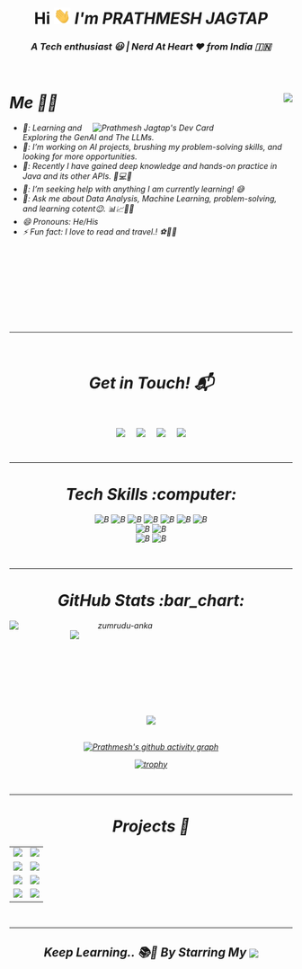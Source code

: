<h1 align="center"> Hi <img src="https://raw.githubusercontent.com/ABSphreak/ABSphreak/master/gifs/Hi.gif" width="30px"><i> I'm PRATHMESH JAGTAP <i></h1>
<h3 align="center">A Tech enthusiast 😃 | Nerd At Heart ❤️ from India 🇮🇳</h3>

<br>
  
# Me 👨‍💻 <img src="https://komarev.com/ghpvc/?username=jagtaprathmesh19&color=brightgreen&label=visitors&style=for-the-badge" align="right" />
[<a href="https://app.daily.dev/prathmesh_jagtap"><img src="https://api.daily.dev/devcards/v2/RViwtyL3CurfDD86ZO2Ol.png?type=default&r=q83" width="356" alt="Prathmesh Jagtap's Dev Card" align="right"/></a>](https://app.daily.dev/jagtaprathmesh19)
- 🏫: Learning and Exploring the GenAI and The LLMs.
- 🔭: I’m working on AI  projects, brushing my problem-solving skills, and looking for more opportunities.
- 🌱: Recently I have gained deep knowledge and hands-on practice in Java and its other APIs. 🧠💻🤖
- 🤔: I’m seeking help with anything I am currently learning! 😅
- 💬: Ask me about Data Analysis, Machine Learning, problem-solving, and learning cotent😉. 📊📈🤖🧠
- 😄  Pronouns: He/His
- ⚡  Fun fact: I love to read and travel.! ⚽🎾🎹

<br><br><br><br><br><br><br><br>
<hr>
<Br>
<h1 align="center">Get in Touch! 📬</h1>
<Br>
<p align="center">
<a href="https://www.linkedin.com/in/jagtaprathmesh19/" target="blank"><img align="center" src="https://img.shields.io/badge/Prathmesh Jagtap-3a05b7194?style=for-the-badge&logo=linkedin&logoColor=white" /></a> &nbsp;&nbsp;&nbsp;  
  <a href="mailto:jagtaprathmesh19@gmail.com" target="blank"><img align="center" src="https://img.shields.io/badge/jagtaprathmesh19@gmail.com-D14836?style=for-the-badge&logo=gmail&logoColor=white" /></a>    &nbsp;&nbsp;&nbsp;       
  <a href="https://www.github.com/jagtaprathmesh19" target="blank"><img align="center" src="https://img.shields.io/badge/-Prathmesh Jagtap-100000?style=for-the-badge&logo=github&logoColor=white" /></a>  &nbsp;&nbsp;&nbsp;   
  <a href="https://drive.google.com/file/d/1s2-lqhAWDAabjGtC8nEj39Cg9sMwL8Ev/view?usp=sharing" target="blank"><img align="center" src="https://img.shields.io/badge/-Resume-100000?style=for-the-badge&color=blue" /></a>
</p>

<Br>
<hr>
<div align="center">
  <h1>Tech Skills :computer: </h1>

![B](https://icongr.am/devicon/python-original.svg?size=55&color=563d7c) ![B](https://icongr.am/devicon/mysql-original-wordmark.svg?size=70&color=currentColor)
![B](https://icongr.am/devicon/django-original.svg?size=55&color=currentColor)
![B](https://icongr.am/devicon/docker-original.svg?size=70&color=currentColor) ![B](https://icongr.am/devicon/c-original.svg?size=55&color=563d7c) 
![B](https://icongr.am/devicon/html5-original.svg?size=55&color=563d7c) ![B](https://icongr.am/devicon/css3-original.svg?size=55&color=563d7c)  
![B](https://icongr.am/devicon/git-original.svg?size=55&color=563d7c)  ![B](https://icongr.am/octicons/mark-github.svg?size=55&color=949494)  
![B](https://icongr.am/devicon/mongodb-original.svg?size=55&color=563d7c)
![B](https://icongr.am/devicon/java-original.svg?size=55&color=563d7c)

</div>

<Br>
<hr>
<div align="center">
  <h1>GitHub Stats :bar_chart: </h1>

<div align="center">
  <div align="center">
    <a href="https://github.com/denvercoder1/github-readme-streak-stats" title="Go to Source">
      <img
        align="left"
        width="396"
        src="https://github-readme-streak-stats.herokuapp.com/?user=jagtaprathmesh19&theme=dark&count_private=true&border=61dafb&hide_border=true"
        alt="zumrudu-anka"
      />
    </a>
    <a href="https://github.com/anuraghazra/github-readme-stats" title="Go to Source">
      <img
        align="right"
        width="396"
        src="https://github-readme-stats.vercel.app/api?username=jagtaprathmesh19&show_icons=true&theme=dark&count_private=true&border_color=61dafb&hide_border=true"
      />
    </a>
  </div>
  
  <br /><br /><br /><br /><br /><br /><br /><br /><br />
  <div align="center" title="Go to Source">
    <a href="https://github.com/anuraghazra/github-readme-stats">
      <img
        width="325"
        align="center"
        src="https://github-readme-stats.vercel.app/api/top-langs/?username=jagtaprathmesh19&theme=dark&count_private=true&border_color=61dafb&hide_border=true"
      />
    </a>
  </div>
  <br />
  
  [![Prathmesh's github activity graph](https://github-readme-activity-graph.vercel.app/graph?username=jagtaprathmesh19&theme=github)](https://github.com/ashutosh00710/github-readme-activity-graph)

  [![trophy](https://github-profile-trophy.vercel.app/?username=jagtaprathmesh19&theme=onedark)](https://github.com/ryo-ma/github-profile-trophy)

<Br>
<hr>
  <div align="center">
   <h1>Projects 🚀</h1>
   <table>
      <tr>
         <td>
            <a href="https://github.com/jagtaprathmesh19/Credit-Card-Default-Prediction-ML-Project">
               <img src="https://github-readme-stats.vercel.app/api/pin/?username=jagtaprathmesh19&repo=Credit-Card-Default-Prediction-ML-Project&theme=dark" width="100%" />
            </a>
         </td>
         <td>
            <a href="https://github.com/jagtaprathmesh19/Housing-Price-Prediction-ML-Project">
               <img src="https://github-readme-stats.vercel.app/api/pin/?username=jagtaprathmesh19&repo=Housing-Price-Prediction-ML-Project&theme=dark" width="100%" />
            </a>
         </td>
      </tr>
      <tr>
         <td>
            <a href="https://github.com/jagtaprathmesh19/Customer-Churn-Prediction">
               <img src="https://github-readme-stats.vercel.app/api/pin/?username=jagtaprathmesh19&repo=Customer-Churn-Prediction&theme=dark" width="100%" />
            </a>
         </td>
         <td>
            <a href="https://github.com/jagtaprathmesh19/Location-FInder">
               <img src="https://github-readme-stats.vercel.app/api/pin/?username=jagtaprathmesh19&repo=Location-FInder&theme=dark" width="100%" />
            </a>
         </td>
      </tr>
      <tr>
         <td>
            <a href="https://github.com/jagtaprathmesh19/Flask-Playlister-App">
               <img src="https://github-readme-stats.vercel.app/api/pin/?username=jagtaprathmesh19&repo=Flask-Playlister-App&theme=dark" width="100%" />
            </a>
         </td>
         <td>
            <a href="https://github.com/jagtaprathmesh19/Amazon-Data-Scraper-Project">
               <img src="https://github-readme-stats.vercel.app/api/pin/?username=jagtaprathmesh19&repo=Amazon-Data-Scraper-Project&theme=dark" width="100%" />
            </a>
         </td>
      </tr>
      <tr>
         <td>
            <a href="https://github.com/jagtaprathmesh19/Django-Liberary-App">
               <img src="https://github-readme-stats.vercel.app/api/pin/?username=jagtaprathmesh19&repo=Django-Liberary-App&theme=dark" width="100%" />
            </a>
         </td>
         <td>
            <a href="https://github.com/jagtaprathmesh19/Python_ReviewFlask_app">
               <img src="https://github-readme-stats.vercel.app/api/pin/?username=jagtaprathmesh19&repo=Python_ReviewFlask_app&theme=dark" width="100%" />
            </a>
         </td>
      </tr>
   </table>
</div>
<!-- </div> 
   -->
<br>
<hr>
<h2 align="center">Keep Learning.. 📚📖 By Starring My <a href='https://github.com/jagtaprathmesh19?tab=repositories'><img align='center'  height="35" src="https://img.shields.io/badge/Repos!😊-purple.svg?&style=for-the-badge&logo=jagtaprathmesh19&logoColor=blue" /></a></h2>
  
